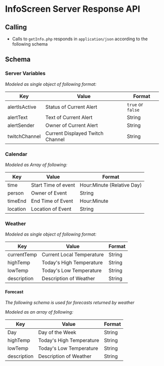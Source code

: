 # InfoScreen Server Response API

## Calling
* Calls to `getInfo.php` responds in `application/json` according to the following schema

## Schema
### Server Variables
*Modeled as single object of following format:*

Key | Value | Format
--- | --- | ---
alertIsActive | Status of Current Alert | `true` or `false`
alertText | Text of Current Alert | String
alertSender | Owner of Current Alert | String
twitchChannel | Current Displayed Twitch Channel | String

### Calendar
*Modeled as Array of following:*

Key | Value | Format
--- | --- | ---
time | Start Time of event | Hour:Minute (Relative Day)
person | Owner of Event | String
timeEnd | End Time of Event | Hour:Minute
location | Location of Event | String

### Weather
*Modeled as single object of following format:*

Key | Value | Format
--- | --- | ---
currentTemp | Current Local Temperature | String
highTemp | Today's High Temperature | String
lowTemp | Today's Low Temperature | String
description | Description of Weather | String

#### Forecast
*The following schema is used for forecasts returned by weather*

*Modeled as an array of following:*

Key | Value | Format
--- | --- | ---
Day | Day of the Week | String
highTemp | Today's High Temperature | String
lowTemp | Today's Low Temperature | String
description | Description of Weather | String

